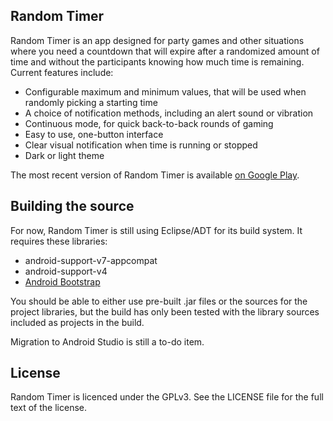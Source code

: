## Random Timer

Random Timer is an app designed for party games and other situations where you need a countdown
that will expire after a randomized amount of time and without the participants knowing how much
time is remaining. Current features include:

 - Configurable maximum and minimum values, that will be used when randomly picking a starting time
 - A choice of notification methods, including an alert sound or vibration
 - Continuous mode, for quick back-to-back rounds of gaming
 - Easy to use, one-button interface
 - Clear visual notification when time is running or stopped
 - Dark or light theme
 
The most recent version of Random Timer is available [on Google Play](https://play.google.com/store/apps/details?id=com.eldarerathis.randomtimer).

## Building the source

For now, Random Timer is still using Eclipse/ADT for its build system. It requires these libraries:

 - android-support-v7-appcompat
 - android-support-v4
 - [Android Bootstrap](https://github.com/Bearded-Hen/Android-Bootstrap)
 
You should be able to either use pre-built .jar files or the sources for the project libraries, but
the build has only been tested with the library sources included as projects in the build.

Migration to Android Studio is still a to-do item.

## License

Random Timer is licenced under the GPLv3. See the LICENSE file for the full text of the license.